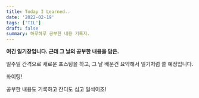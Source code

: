 ```yaml
---
title: Today I Learned..
date: '2022-02-19'
tags: ['TIL']
draft: false
summary: 하루하루 공부한 내용 기록지.
---
```


**여긴 일기장입니다. 근데 그 날의 공부한 내용을 담은.**

일주일 간격으로 새로운 포스팅을 하고, 그 날 배운건 요약해서 일기처럼 쓸 예정입니다.

화이팅!

공부한 내용도 기록하고 잔디도 심고 일석이조!
